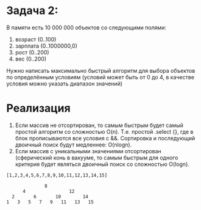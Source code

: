 # Задача 2:

В памяти есть 10 000 000 объектов со следующими полями:

1. возраст (0..100)
2. зарплата (0..1000000,0)
3. рост (0..200)
4. вес (0..200)

Нужно написать максимально быстрый алгоритм для выбора объектов по определённым условиям (условий может быть от 0 до 4, в качестве условия можно указать диапазон значений)

# Реализация

1. Если массив не отсортирован, то самым быстрым будет самый простой алгоритм со сложностью O(n). Т.е. простой .select {}, где в блок прописываются все условия с &&.
Сортировка и последующий двоичный поиск будут медленнее: O(nlogn).
2. Если массив с уникальными значениями отсортирован (сферический конь в вакууме, то самым быстрым для одного критерия будет являться двоичный поиск со сложностью O(logn).

```
[1,2,3,4,5,6,7,8,9,10,11,12,13,14,15]

              8
      4                12
  2       6       10        14  
1   3   5   7   9   11   13   15
```
